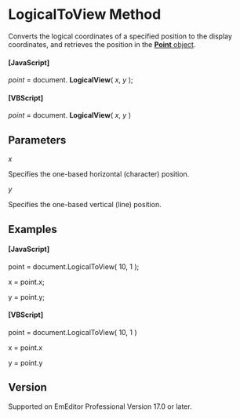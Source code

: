 # LogicalToView Method

Converts the logical coordinates of a specified position to the display coordinates, and retrieves the position in the [**Point** object](../point/index).

#### \[JavaScript\]

_point_ = document. **LogicalView**( _x_, _y_ );

#### \[VBScript\]

_point_ = document. **LogicalView**( _x_, _y_ )

## Parameters

_x_

Specifies the one-based horizontal (character) position.

_y_

Specifies the one-based vertical (line) position.

## Examples

#### \[JavaScript\]

point = document.LogicalToView( 10, 1 );

x = point.x;

y = point.y;

#### \[VBScript\]

point = document.LogicalToView( 10, 1 )

x = point.x

y = point.y

## Version

Supported on EmEditor Professional Version 17.0 or later.